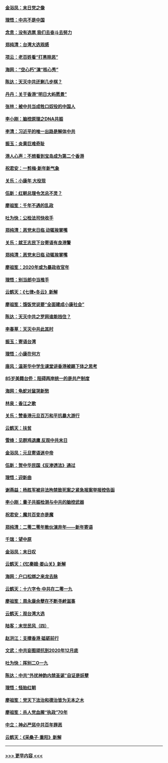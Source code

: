 #### [金浴凤：末日党之像](../pages/nsc993/n11787475.md?t=01130633) 
#### [理悟：中共不是中国](../pages/nsc993/n11787463.md?t=01130633) 
#### [念贲：没有选票  我们去奋斗去努力](../pages/nsc993/n11787398.md?t=01130633) 
#### [郑纯清：台湾大选观感](../pages/nsc993/n11786210.md?t=01130633) 
#### [项云：老百姓看“打黑除恶”](../pages/nsc993/n11785398.md?t=01130633) 
#### [海网：“空心朽”演“核心秀”](../pages/nsc993/n11783874.md?t=01130633) 
#### [陈达：天灭中共还剩几步棋？](../pages/nsc993/n11783719.md?t=01130633) 
#### [丹丹：关于香港“明日大屿愿景”](../pages/nsc993/n11783273.md?t=01130633) 
#### [张林：被中共当成牲口奴役的中国人](../pages/nsc993/n11782397.md?t=01130633) 
#### [李小刚：脑控原理之DNA共振](../pages/nsc993/n11780962.md?t=01130633) 
#### [李清：习近平的唯一出路是解体中共](../pages/nsc993/n11780866.md?t=01130633) 
#### [振玉：炎黄巨难奇耻](../pages/nsc993/n11779632.md?t=01130633) 
#### [港人心声：不想看到宝岛成为第二个香港](../pages/nsc993/n11778817.md?t=01130633) 
#### [祝君安：一剪梅‧新年新气象](../pages/nsc993/n11776340.md?t=01130633) 
#### [关乐：小康年 大役现](../pages/nsc993/n11774213.md?t=01130633) 
#### [伍新：红朝总理令怎总不灵？](../pages/nsc993/n11770813.md?t=01130633) 
#### [廖祖笙：千年不遇的乱政](../pages/nsc993/n11770373.md?t=01130633) 
#### [吐为快：公检法司快收手](../pages/nsc993/n11770359.md?t=01130633) 
#### [郑纯清：恶党末日临 动辄挨掌嘴](../pages/nsc993/n11769912.md?t=01130633) 
#### [关乐：就王志民下台寄语有良港警](../pages/nsc993/n11769903.md?t=01130633) 
#### [郑纯清：恶党末日临 动辄挨掌嘴](../pages/nsc993/n11769356.md?t=01130633) 
#### [廖祖笙：2020年或为暴政收官年](../pages/nsc993/n11768216.md?t=01130633) 
#### [理悟：别当郎中当推手](../pages/nsc993/n11768243.md?t=01130633) 
#### [云鹤天：《七律▪冬云》新解](../pages/nsc993/n11768204.md?t=01130633) 
#### [廖祖笙：饿饭党说要“全面建成小康社会”](../pages/nsc993/n11767482.md?t=01130633) 
#### [陈达：天灭中共之罗网谁能挡住？](../pages/nsc993/n11767465.md?t=01130633) 
#### [李春草：天灭中共此其时](../pages/nsc993/n11767452.md?t=01130633) 
#### [振玉：寄语台湾](../pages/nsc993/n11767432.md?t=01130633) 
#### [理悟：小康在何方](../pages/nsc993/n11767394.md?t=01130633) 
#### [唐风：温哥华中学生课堂讲香港被踢下体之思考](../pages/nsc993/n11766848.md?t=01130633) 
#### [85岁美籍台侨：阻碍两岸统一的是共产制度](../pages/nsc993/n11765043.md?t=01130633) 
#### [海网：龟蛇对鼠哭新愁](../pages/nsc993/n11764895.md?t=01130633) 
#### [林泉：香江之歌](../pages/nsc993/n11764415.md?t=01130633) 
#### [关乐：赞香港元旦百万和平抗暴大游行](../pages/nsc993/n11764382.md?t=01130633) 
#### [云鹤天：扶贫](../pages/nsc993/n11764245.md?t=01130633) 
#### [雪绮：见群鸡退鹰  反观中共末日](../pages/nsc993/n11762112.md?t=01130633) 
#### [金浴凤：元旦寄语迷中帝](../pages/nsc993/n11761788.md?t=01130633) 
#### [伍新：贺中华民国《反渗透法》通过](../pages/nsc993/n11761994.md?t=01130633) 
#### [理悟：迎新曲](../pages/nsc993/n11761152.md?t=01130633) 
#### [谢燕益：杨胜军被非法拘禁致死案之紧急报案举报控告函](../pages/nsc993/n11756134.md?t=01130633) 
#### [李小刚：量子共振检测与中共的脑控武器](../pages/nsc993/n11754518.md?t=01130633) 
#### [祝君安：魔共百变亦是魔](../pages/nsc993/n11754469.md?t=01130633) 
#### [郑纯清：二零二零年散伙演弃年——新年寄语](../pages/nsc993/n11754195.md?t=01130633) 
#### [千瑞：望中原](../pages/nsc993/n11754159.md?t=01130633) 
#### [金浴凤：末日叹](../pages/nsc993/n11752359.md?t=01130633) 
#### [云鹤天：《忆秦娥‧娄山关》新解](../pages/nsc993/n11752348.md?t=01130633) 
#### [海网：户口松绑之来龙去脉](../pages/nsc993/n11752328.md?t=01130633) 
#### [云鹤天：十六字令‧中共在二零一九](../pages/nsc993/n11752305.md?t=01130633) 
#### [廖祖笙：周永康余孽在不断寻衅滋事](../pages/nsc993/n11751013.md?t=01130633) 
#### [云鹤天：观台湾大选](../pages/nsc993/n11751007.md?t=01130633) 
#### [陆客：末世民风（四）](../pages/nsc993/n11749203.md?t=01130633) 
#### [赵洪江：支撑香港 砥砺前行](../pages/nsc993/n11748482.md?t=01130633) 
#### [文武：中共妄图顽抗到2020年12月底](../pages/nsc993/n11748446.md?t=01130633) 
#### [吐为快：挥别二O一九](../pages/nsc993/n11748411.md?t=01130633) 
#### [陈达：中共“外扰神韵内禁圣诞”自证是妖孽](../pages/nsc993/n11748226.md?t=01130633) 
#### [理悟：怪胎红朝](../pages/nsc993/n11748206.md?t=01130633) 
#### [廖祖笙：党天下法治和德治皆为无本之木](../pages/nsc993/n11748135.md?t=01130633) 
#### [廖祖笙：杀人党血腥“执政”70年](../pages/nsc993/n11745144.md?t=01130633) 
#### [中立：神必严惩中共百年罪恶](../pages/nsc993/n11744970.md?t=01130633) 
#### [云鹤天：《采桑子‧重阳》新解](../pages/nsc993/n11744948.md?t=01130633) 

----
#### [ >>> 更早内容 <<< ](../indexes/nsc993-earlier.md)
